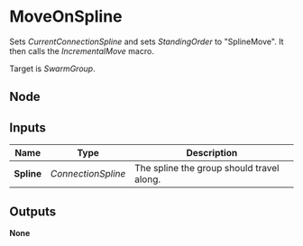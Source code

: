 # MoveOnSpline
Sets *CurrentConnectionSpline* and sets *StandingOrder* to "SplineMove". It then
calls the *IncrementalMove* macro.  

Target is *SwarmGroup*.  

## Node

## Inputs
|Name       |Type               |Description                                |
|-----------|-------------------|-------------------------------------------|
|**Spline** |*ConnectionSpline* |The spline the group should travel along.  |

## Outputs
**None**